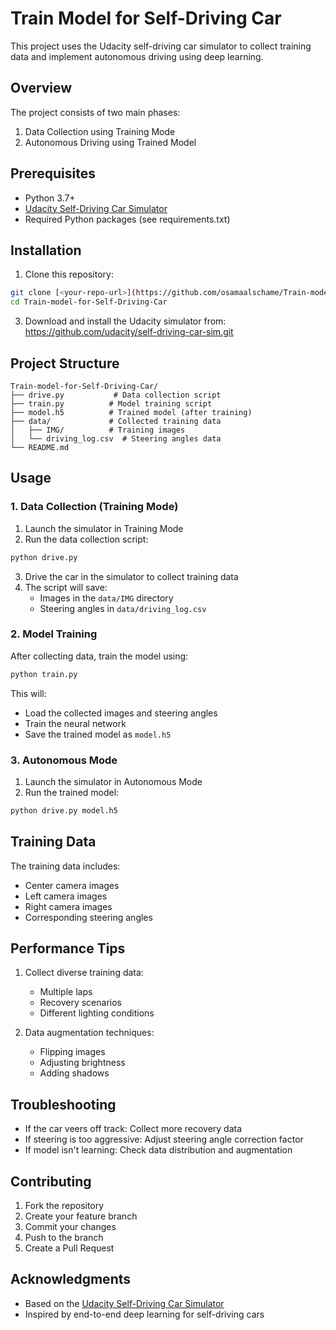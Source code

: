 # Train Model for Self-Driving Car

This project uses the Udacity self-driving car simulator to collect training data and implement autonomous driving using deep learning.

## Overview

The project consists of two main phases:
1. Data Collection using Training Mode
2. Autonomous Driving using Trained Model

## Prerequisites

- Python 3.7+
- [Udacity Self-Driving Car Simulator](https://github.com/udacity/self-driving-car-sim.git)
- Required Python packages (see requirements.txt)

## Installation

1. Clone this repository:
```bash
git clone [<your-repo-url>](https://github.com/osamaalschame/Train-model-for-Self-Driving-Car.git)
cd Train-model-for-Self-Driving-Car
```



3. Download and install the Udacity simulator from:
   https://github.com/udacity/self-driving-car-sim.git

## Project Structure

```
Train-model-for-Self-Driving-Car/
├── drive.py           # Data collection script
├── train.py          # Model training script
├── model.h5          # Trained model (after training)
├── data/             # Collected training data
│   ├── IMG/          # Training images
│   └── driving_log.csv  # Steering angles data
└── README.md
```

## Usage

### 1. Data Collection (Training Mode)

1. Launch the simulator in Training Mode
2. Run the data collection script:
```bash
python drive.py
```
3. Drive the car in the simulator to collect training data
4. The script will save:
   - Images in the `data/IMG` directory
   - Steering angles in `data/driving_log.csv`

### 2. Model Training

After collecting data, train the model using:
```bash
python train.py
```

This will:
- Load the collected images and steering angles
- Train the neural network
- Save the trained model as `model.h5`

### 3. Autonomous Mode

1. Launch the simulator in Autonomous Mode
2. Run the trained model:
```bash
python drive.py model.h5
```



## Training Data

The training data includes:
- Center camera images
- Left camera images
- Right camera images
- Corresponding steering angles

## Performance Tips

1. Collect diverse training data:
   - Multiple laps
   - Recovery scenarios
   - Different lighting conditions

2. Data augmentation techniques:
   - Flipping images
   - Adjusting brightness
   - Adding shadows

## Troubleshooting

- If the car veers off track: Collect more recovery data
- If steering is too aggressive: Adjust steering angle correction factor
- If model isn't learning: Check data distribution and augmentation

## Contributing

1. Fork the repository
2. Create your feature branch
3. Commit your changes
4. Push to the branch
5. Create a Pull Request

## Acknowledgments

- Based on the [Udacity Self-Driving Car Simulator](https://github.com/udacity/self-driving-car-sim.git)
- Inspired by end-to-end deep learning for self-driving cars


